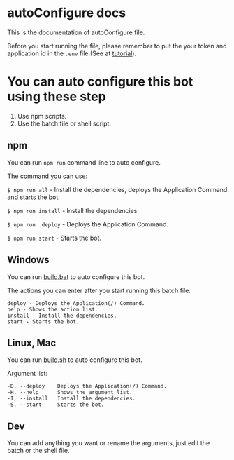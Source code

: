 # autoConfigure docs
This is the documentation of autoConfigure file.

Before you start running the file, please remember to put the your token and application id in the `.env` file.(See at [tutorial](./tutorial.md)).

# You can auto configure this bot using these step
1. Use npm scripts.
2. Use the batch file or shell script.

## npm
You can run `npm run` command line to auto configure.

The command you can use:

`$ npm run all` - Install the dependencies, deploys the Application Command and starts the bot.

`$ npm run install` - Install the dependencies.

`$ npm run  deploy` - Deploys the Application Command.

`$ npm run start` - Starts the bot.

## Windows
You can run [build.bat](../build.bat) to auto configure this bot.

The actions you can enter after you start running this batch file:
```
deploy - Deploys the Application(/) Command.
help - Shows the action list.
install - Install the dependencies.
start - Starts the bot.
```

## Linux, Mac
You can run [build.sh](../build.sh) to auto configure this bot.

Argument list:
```
-D, --deploy    Deploys the Application(/) Command.
-H, --help      Shows the argument list.
-I, --install   Install the dependencies.
-S, --start     Starts the bot.
```

## Dev
You can add anything you want or rename the arguments, just edit the batch or the shell file.
